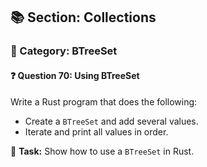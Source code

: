## 📚 Section: Collections  
### 🔹 Category: BTreeSet  
#### ❓ Question 70: Using BTreeSet

Write a Rust program that does the following:

- Create a `BTreeSet` and add several values.
- Iterate and print all values in order.

🔧 **Task:** Show how to use a `BTreeSet` in Rust.
